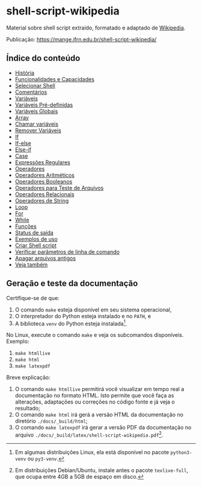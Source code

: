 # shell-script-wikipedia

Material sobre shell script extraído, formatado e adaptado de [Wikipedia](https://pt.wikipedia.org/wiki/Shell_script).

Publicação: <https://mange.ifrn.edu.br/shell-script-wikipedia/>

## Índice do conteúdo

- [História](docs/01-historia.md)
- [Funcionalidades e Capacidades](docs/02-funcionalidades-e-capacidades.md)
- [Selecionar Shell](docs/03-selecionar-shell.md)
- [Comentários](docs/04-comentarios.md)
- [Variáveis](docs/05-variaveis.md)
- [Variáveis Pré-definidas](docs/06-variaveis-pre-definidas.md)
- [Variáveis Globais](docs/07-variaveis-globais.md)
- [Array](docs/08-array.md)
- [Chamar variáveis](docs/09-chamar-variaveis.md)
- [Remover Variáveis](docs/10-remover-variaveis.md)
- [If](docs/11-if.md)
- [If-else](docs/12-if-else.md)
- [Else-if](docs/13-else-if.md)
- [Case](docs/14-case.md)
- [Expressões Regulares](docs/15-expressoes-regulares.md)
- [Operadores](docs/16-operadores.md)
- [Operadores Aritméticos](docs/17-operadores-aritmeticos.md)
- [Operadores Booleanos](docs/18-operadores-booleanos.md)
- [Operadores para Teste de Arquivos](docs/19-operadores-para-teste-de-arquivos.md)
- [Operadores Relacionais](docs/20-operadores-relacionais.md)
- [Operadores de String](docs/21-operadores-de-string.md)
- [Loop](docs/22-loop.md)
- [For](docs/23-for.md)
- [While](docs/24-while.md)
- [Funções](docs/25-funcoes.md)
- [Status de saída](docs/26-status-de-saida.md)
- [Exemplos de uso](docs/27-exemplos-de-uso.md)
- [Criar Shell script](docs/28-criar-shell-script.md)
- [Verificar parâmetros de linha de comando](docs/29-verificar-parametros-de-linha-de-comando.md)
- [Apagar arquivos antigos](docs/30-apagar-arquivos-antigos.md)
- [Veja também](docs/31-veja-tambem.md)

## Geração e teste da documentação

Certifique-se de que:

1. O comando `make` esteja disponível em seu sistema operacional,
2. O interpretador do Python esteja instalado e no `PATH`, e
3. A biblioteca `venv` do Python esteja instalada[^1].

No Linux, execute o comando `make` e veja os subcomandos disponíveis. Exemplo:

1. `make htmllive`
2. `make html`
3. `make latexpdf`

Breve explicação:

1. O comando `make htmllive` permitirá você visualizar em tempo real a documentação no formato HTML. Isto permite que você faça as alterações, adaptações ou correções no código fonte e já veja o resultado;
2. O comando `make html` irá gerá a versão HTML da documentação no diretório `./docs/_build/html`;
3. O comando `make latexpdf` irá gerar a versão PDF da documentação no arquivo `./docs/_build/latex/shell-script-wikipedia.pdf`[^2].

[^1]: Em algumas distribuições Linux, ela está disponível no pacote `python3-venv` ou `py3-venv`.
[^2]: Em distribuições Debian/Ubuntu, instale antes o pacote `texlive-full`, que ocupa entre 4GB a 5GB de espaço em disco.

